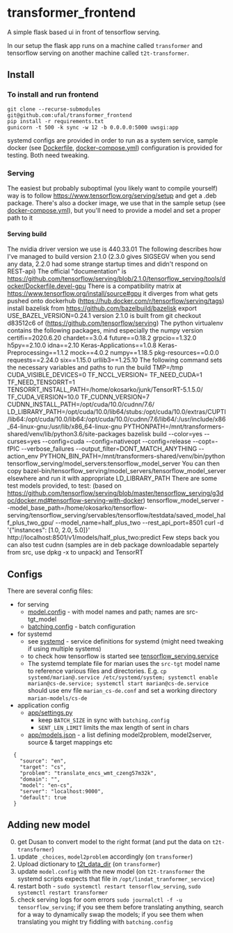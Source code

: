 # transformer_frontend
A simple flask based ui in front of tensorflow serving.

In our setup the flask app runs on a machine called `transformer` and tensorflow serving on another machine called `t2t-transformer`.

## Install

### To install and run frontend
```
git clone --recurse-submodules git@github.com:ufal/transformer_frontend
pip install -r requirements.txt
gunicorn -t 500 -k sync -w 12 -b 0.0.0.0:5000 uwsgi:app
```
systemd configs are provided in order to run as a system service, sample docker (see [Dockerfile](./Dockerfile), [docker-compose.yml](./docker-compose.yml)) configuration is provided for testing. Both need tweaking.

### Serving
The easiest but probably suboptimal (you likely want to compile yourself) way is to follow https://www.tensorflow.org/serving/setup and get a .deb package.
There's also a docker image, we use that in the sample setup (see [docker-compose.yml](./docker-compose.yml)), but you'll need to provide a model and set a proper path to it

#### Serving build
The nvidia driver version we use is 440.33.01
The following describes how I've managed to build version 2.1.0 (2.3.0 gives SIGSEGV when you send any data, 2.2.0 had some strange startup times and didn't respond on REST-api)
The official "documentation" is https://github.com/tensorflow/serving/blob/2.1.0/tensorflow_serving/tools/docker/Dockerfile.devel-gpu
There is a compatibility matrix at https://www.tensorflow.org/install/source#gpu it diverges from what gets pushed onto dockerhub (https://hub.docker.com/r/tensorflow/serving/tags)
install bazelisk from https://github.com/bazelbuild/bazelisk
export USE_BAZEL_VERSION=0.24.1
version 2.1.0 is built from git checkout d83512c6 of (https://github.com/tensorflow/serving)
The python virtualenv contains the following packages, mind especially the numpy version
certifi==2020.6.20
chardet==3.0.4
future==0.18.2
grpcio==1.32.0
h5py==2.10.0
idna==2.10
Keras-Applications==1.0.8
Keras-Preprocessing==1.1.2
mock==4.0.2
numpy==1.18.5
pkg-resources==0.0.0
requests==2.24.0
six==1.15.0
urllib3==1.25.10
The following command sets the necessary variables and paths to run the build
TMP=/tmp CUDA_VISIBLE_DEVICES=0 TF_NCCL_VERSION= TF_NEED_CUDA=1 TF_NEED_TENSORRT=1 TENSORRT_INSTALL_PATH=/home/okosarko/junk/TensorRT-5.1.5.0/ TF_CUDA_VERSION=10.0 TF_CUDNN_VERSION=7 CUDNN_INSTALL_PATH=/opt/cuda/10.0/cudnn/7.6/ LD_LIBRARY_PATH=/opt/cuda/10.0/lib64/stubs:/opt/cuda/10.0/extras/CUPTI/lib64:/opt/cuda/10.0/lib64:/opt/cuda/10.0/cudnn/7.6/lib64/:/usr/include/x86_64-linux-gnu:/usr/lib/x86_64-linux-gnu PYTHONPATH=/mnt/transformers-shared/venv/lib/python3.6/site-packages bazelisk build --color=yes --curses=yes --config=cuda --config=nativeopt --config=release --copt=-fPIC --verbose_failures --output_filter=DONT_MATCH_ANYTHING --action_env PYTHON_BIN_PATH=/mnt/transformers-shared/venv/bin/python tensorflow_serving/model_servers:tensorflow_model_server
You can then copy bazel-bin/tensorflow_serving/model_servers/tensorflow_model_server elsewhere and run it with appropriate LD_LIBRARY_PATH
There are some test models provided, to test: (based on https://github.com/tensorflow/serving/blob/master/tensorflow_serving/g3doc/docker.md#tensorflow-serving-with-docker)
tensorflow_model_server --model_base_path=/home/okosarko/tensorflow-serving/tensorflow_serving/servables/tensorflow/testdata/saved_model_half_plus_two_gpu/ --model_name=half_plus_two --rest_api_port=8501
curl -d '{"instances": [1.0, 2.0, 5.0]}' http://localhost:8501/v1/models/half_plus_two:predict
Few steps back you can also test cudnn (samples are in deb package downloadable separtely from src, use dpkg -x to unpack) and TensorRT

## Configs
There are several config files:
- for serving
  - [model.config](./model.config) - with model names and path; names are src-tgt_model
  - [batching.config](./batching.config) - batch configuration
- for systemd
  - see [systemd](./systemd) - service definitions for systemd (might need tweaking if using multiple systems)
  - to check how tensorflow is started see [tensorflow_serving.service](./systemd/tensorflow_serving.service)
  - The systemd template file for marian uses the `src-tgt` model name to reference various files and directories. E.g. `cp systemd/marian@.service /etc/systemd/system; systemctl enable marian@cs-de.service; systemctl start marian@cs-de.service` should use env file `marian_cs-de.conf` and set a working directory `marian-models/cs-de`
- application config
  - [app/settings.py](app/settings.py)
    - keep `BATCH_SIZE` in sync with `batching.config`
    - `SENT_LEN_LIMIT` limits the max length of sent in chars
  - [app/models.json](app/models.json) - a list defining model2problem, model2server, source & target mappings etc
```
  {
    "source": "en",
    "target": "cs",
    "problem": "translate_encs_wmt_czeng57m32k",
    "domain": "",
    "model": "en-cs",
    "server": "localhost:9000",
    "default": true
  }
  ```
    
  
## Adding new model
0. get Dusan to convert model to the right format (and put the data on `t2t-transformer`)
1. update `_choices`, `model2problem` accordingly (on `transformer`)
2. Upload dictionary to [t2t_data_dir](t2t_data_dir) (on `transformer`)
3. update `model.config` with the new model (on `t2t-transformer` the systemd scripts expects that file in `/opt/lindat_tranformer_service`)
4. restart both - `sudo systemctl restart tensorflow_serving`, `sudo systemctl restart transformer`
5. check serving logs for oom errors `sudo journalctl -f -u tensorflow_serving`; if you see them before translating anything, search for a way to dynamically swap the models; if you see them when translating you might try fiddling with `batching.config`

